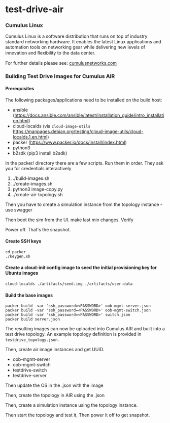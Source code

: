 # test-drive-air

### Cumulus Linux

Cumulus Linux is a software distribution that runs on top of industry standard networking hardware. It enables the latest Linux applications and automation tools on networking gear while delivering new levels of innovation and ﬂexibility to the data center.

For further details please see: [cumulusnetworks.com](http://www.cumulusnetworks.com)

### Building Test Drive Images for Cumulus AIR

#### Prerequisites

The following packages/applications need to be installed on the build host:

- ansible (https://docs.ansible.com/ansible/latest/installation_guide/intro_installation.html)
- cloud-localds (via `cloud-image-utils` https://manpages.debian.org/testing/cloud-image-utils/cloud-localds.1.en.html)
- packer (https://www.packer.io/docs/install/index.html)
- python3
- b2sdk (pip3 install b2sdk)

In the packer/ directory there are a few scripts. Run them in order.
They ask you for credentials interactively

1) ./build-images.sh
2) ./create-images.sh
3) python3 image-copy.py
4) ./create-air-topology.sh

Then you have to create a simulation instance from the topology instance - use swagger

Then boot the sim from the UI. make last min changes. Verify

Power off. That's the snapshot.








#### Create SSH keys

```
cd packer
./keygen.sh
```

#### Create a cloud-init config image to seed the initial provisioning key for Ubuntu images

```
cloud-localds ./artifacts/seed.img ./artifacts/user-data
```

#### Build the base images

```
packer build -var 'ssh_password=<PASSWORD>' oob-mgmt-server.json
packer build -var 'ssh_password=<PASSWORD>' oob-mgmt-switch.json
packer build -var 'ssh_password=<PASSWORD>' switch.json
packer build server.json
```

The resulting images can now be uploaded into Cumulus AIR and built into a test drive topology. An example topology definition is provided in `testdrive_topology.json`.

Then, create air image instances and get UUID.
- oob-mgmt-server
- oob-mgmt-switch
- testdrive-switch
- testdrive-server

Then update the OS in the .json with the image

Then, create the topology in AIR using the .json

Then, create a simulation instance using the topology instance.

Then start the topology and test it, Then power it off to get snapshot.
